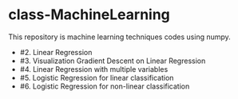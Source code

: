 # class-MachineLearning
This repository is machine learning techniques codes using numpy.

-  #2. Linear Regression
-  #3. Visualization Gradient Descent on Linear Regression
-  #4. Linear Regression with multiple variables
-  #5. Logistic Regression for linear classification
-  #6. Logistic Regression for non-linear classification
